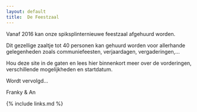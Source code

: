 ```yaml
---
layout: default
title:  De Feestzaal
---
```


Vanaf 2016 kan onze spiksplinternieuwe feestzaal afgehuurd worden.

Dit gezellige zaaltje tot 40 personen kan gehuurd worden voor allerhande gelegenheden zoals communiefeesten, verjaardagen, vergaderingen,...

 
Hou deze site in de gaten en lees hier binnenkort meer over de vorderingen, verschillende
mogelijkheden en startdatum.


Wordt vervolgd...

Franky & An

{% include links.md %}
